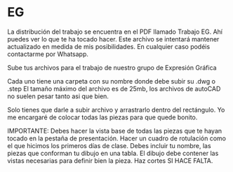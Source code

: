 # EG

La distribución del trabajo se encuentra en el PDF llamado Trabajo EG. Ahí puedes ver lo que te ha tocado hacer. Este archivo se intentará 
mantener actualizado en medida de mis posibilidades. En cualquier caso podéis contactarme por Whatsapp. 

Sube tus archivos para el trabajo de nuestro grupo de Expresión Gráfica

Cada uno tiene una carpeta con su nombre donde debe subir su .dwg o .step 
El tamaño máximo del archivo es de 25mb, los archivos de autoCAD no suelen pesar tanto asi que bien. 

Solo tienes que darle a subir archivo y arrastrarlo dentro del rectángulo. Yo me encargaré de colocar todas las piezas para que quede
bonito. 

IMPORTANTE:   Debes hacer la vista base de todas las piezas que te hayan tocado en la pestaña de presentación. Hacer un cuadro
de rotulación como el que hicimos los primeros días de clase. Debes incluir tu nombre, las piezas que conforman tu dibujo en una tabla.
El dibujo debe contener las vistas necesarias para definir bien la pieza. Haz cortes SI HACE FALTA. 
